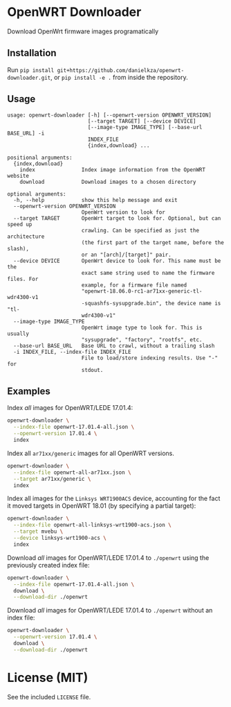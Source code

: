 # OpenWRT Downloader

Download OpenWrt firmware images programatically


## Installation

Run `pip install git+https://github.com/danielkza/openwrt-downloader.git`, or
`pip install -e .` from inside the repository.


## Usage

```
usage: openwrt-downloader [-h] [--openwrt-version OPENWRT_VERSION]
                          [--target TARGET] [--device DEVICE]
                          [--image-type IMAGE_TYPE] [--base-url BASE_URL] -i
                          INDEX_FILE
                          {index,download} ...

positional arguments:
  {index,download}
    index               Index image information from the OpenWRT website
    download            Download images to a chosen directory

optional arguments:
  -h, --help            show this help message and exit
  --openwrt-version OPENWRT_VERSION
                        OpenWrt version to look for
  --target TARGET       OpenWrt target to look for. Optional, but can speed up
                        crawling. Can be specified as just the architecture
                        (the first part of the target name, before the slash),
                        or an "[arch]/[target]" pair.
  --device DEVICE       OpenWrt device to look for. This name must be the
                        exact same string used to name the firmware files. For
                        example, for a firmware file named
                        "openwrt-18.06.0-rc1-ar71xx-generic-tl-wdr4300-v1
                        -squashfs-sysupgrade.bin", the device name is "tl-
                        wdr4300-v1"
  --image-type IMAGE_TYPE
                        OpenWrt image type to look for. This is usually
                        "sysupgrade", "factory", "rootfs", etc.
  --base-url BASE_URL   Base URL to crawl, without a trailing slash
  -i INDEX_FILE, --index-file INDEX_FILE
                        File to load/store indexing results. Use "-" for
                        stdout.
```

## Examples

Index *all* images for OpenWRT/LEDE 17.01.4:

```sh
openwrt-downloader \
  --index-file openwrt-17.01.4-all.json \
  --openwrt-version 17.01.4 \
  index
```

Index all `ar71xx/generic` images for all OpenWRT versions.

```sh
openwrt-downloader \
  --index-file openwrt-all-ar71xx.json \
  --target ar71xx/generic \
  index
```

Index all images for the `Linksys WRT1900ACS` device, accounting for the fact
it moved targets in OpenWRT 18.01 (by specifying a partial target):

```sh
openwrt-downloader \
  --index-file openwrt-all-linksys-wrt1900-acs.json \
  --target mvebu \
  --device linksys-wrt1900-acs \
  index
```

Download *all* images for OpenWRT/LEDE 17.01.4 to `./openwrt` using the
previously created index file:

```sh
openwrt-downloader \
  --index-file openwrt-17.01.4-all.json \
  download \
  --download-dir ./openwrt
```

Download *all* images for OpenWRT/LEDE 17.01.4 to `./openwrt` without an index
file:

```sh
openwrt-downloader \
  --openwrt-version 17.01.4 \
  download \
  --download-dir ./openwrt
```

# License (MIT)

See the included `LICENSE` file.
